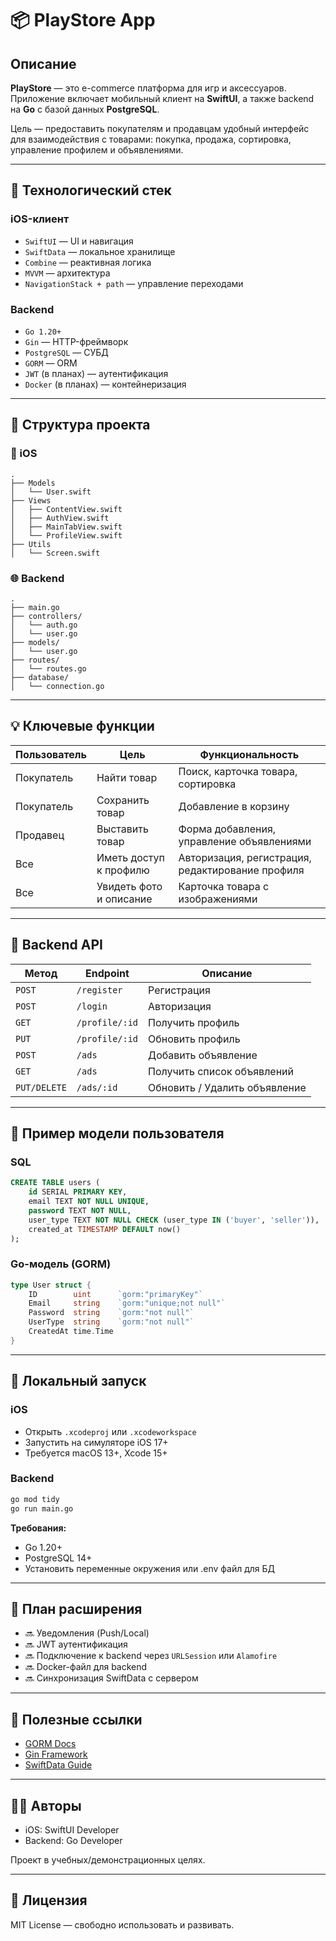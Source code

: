 # 📦 PlayStore App

## Описание

**PlayStore** — это e-commerce платформа для игр и аксессуаров. Приложение включает мобильный клиент на **SwiftUI**, а также backend на **Go** с базой данных **PostgreSQL**.

Цель — предоставить покупателям и продавцам удобный интерфейс для взаимодействия с товарами: покупка, продажа, сортировка, управление профилем и объявлениями.

---

## 🔧 Технологический стек

### iOS-клиент

- `SwiftUI` — UI и навигация
- `SwiftData` — локальное хранилище
- `Combine` — реактивная логика
- `MVVM` — архитектура
- `NavigationStack + path` — управление переходами

### Backend

- `Go 1.20+`
- `Gin` — HTTP-фреймворк
- `PostgreSQL` — СУБД
- `GORM` — ORM
- `JWT` (в планах) — аутентификация
- `Docker` (в планах) — контейнеризация

---

## 📁 Структура проекта

### 📱 iOS

```plaintext
.
├── Models
│   └── User.swift
├── Views
│   ├── ContentView.swift
│   ├── AuthView.swift
│   ├── MainTabView.swift
│   └── ProfileView.swift
├── Utils
│   └── Screen.swift
```

### 🌐 Backend

```plaintext
.
├── main.go
├── controllers/
│   └── auth.go
│   └── user.go
├── models/
│   └── user.go
├── routes/
│   └── routes.go
├── database/
│   └── connection.go
```

---

## 💡 Ключевые функции

| Пользователь | Цель | Функциональность |
|--------------|------|------------------|
| Покупатель | Найти товар | Поиск, карточка товара, сортировка |
| Покупатель | Сохранить товар | Добавление в корзину |
| Продавец | Выставить товар | Форма добавления, управление объявлениями |
| Все | Иметь доступ к профилю | Авторизация, регистрация, редактирование профиля |
| Все | Увидеть фото и описание | Карточка товара с изображениями |

---

## 🔐 Backend API

| Метод | Endpoint | Описание |
|-------|----------|----------|
| `POST` | `/register` | Регистрация |
| `POST` | `/login` | Авторизация |
| `GET` | `/profile/:id` | Получить профиль |
| `PUT` | `/profile/:id` | Обновить профиль |
| `POST` | `/ads` | Добавить объявление |
| `GET` | `/ads` | Получить список объявлений |
| `PUT/DELETE` | `/ads/:id` | Обновить / Удалить объявление |

---

## 🧪 Пример модели пользователя

### SQL

```sql
CREATE TABLE users (
    id SERIAL PRIMARY KEY,
    email TEXT NOT NULL UNIQUE,
    password TEXT NOT NULL,
    user_type TEXT NOT NULL CHECK (user_type IN ('buyer', 'seller')),
    created_at TIMESTAMP DEFAULT now()
);
```

### Go-модель (GORM)

```go
type User struct {
    ID        uint      `gorm:"primaryKey"`
    Email     string    `gorm:"unique;not null"`
    Password  string    `gorm:"not null"`
    UserType  string    `gorm:"not null"`
    CreatedAt time.Time
}
```

---

## 🚀 Локальный запуск

### iOS

- Открыть `.xcodeproj` или `.xcodeworkspace`
- Запустить на симуляторе iOS 17+
- Требуется macOS 13+, Xcode 15+

### Backend

```bash
go mod tidy
go run main.go
```

**Требования:**

- Go 1.20+
- PostgreSQL 14+
- Установить переменные окружения или .env файл для БД

---

## 🔄 План расширения

- 🔜 Уведомления (Push/Local)
- 🔜 JWT аутентификация
- 🔜 Подключение к backend через `URLSession` или `Alamofire`
- 🔜 Docker-файл для backend
- 🔜 Синхронизация SwiftData с сервером

---

## 📌 Полезные ссылки

- [GORM Docs](https://gorm.io/docs/)
- [Gin Framework](https://github.com/gin-gonic/gin)
- [SwiftData Guide](https://developer.apple.com/documentation/swiftdata/)

---

## 👨‍💻 Авторы

- iOS: SwiftUI Developer
- Backend: Go Developer

Проект в учебных/демонстрационных целях.

---

## 📄 Лицензия

MIT License — свободно использовать и развивать.

